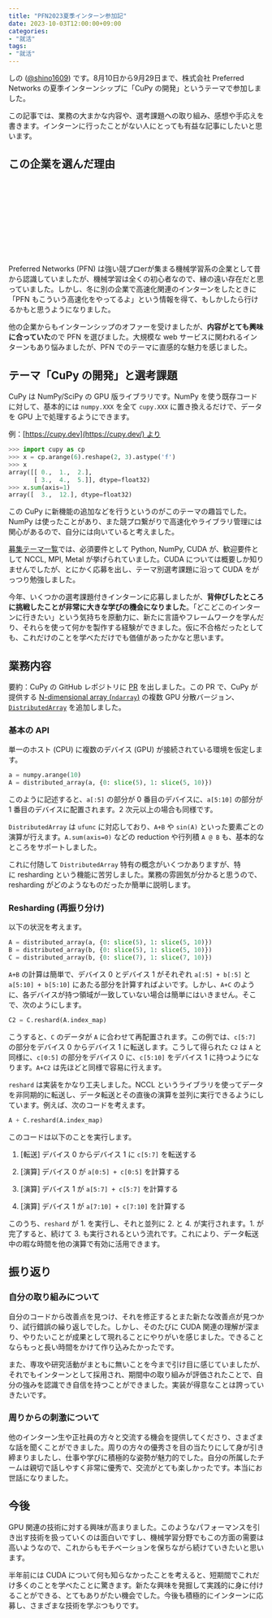```yaml
---
title: "PFN2023夏季インターン参加記"
date: 2023-10-03T12:00:00+09:00
categories:
- "就活"
tags:
- "就活"
---
```


しの ([@shino1609](https://twitter.com/shino1609)) です。8月10日から9月29日まで、株式会社 Preferred Networks の夏季インターンシップに「CuPy の開発」というテーマで参加しました。

この記事では、業務の大まかな内容や、選考課題への取り組み、感想や手応えを書きます。インターンに行ったことがない人にとっても有益な記事にしたいと思います。

## この企業を選んだ理由

<div class="iframely-embed"><div class="iframely-responsive" style="height: 140px; padding-bottom: 0; margin-top: 1.5em; margin-bottom: 1.5em;"><a href="https://www.preferred.jp/ja/news/internship2023/" data-iframely-url="//iframely.net/ptE20rS?card=small"></a></div></div><script async src="//iframely.net/embed.js"></script>

Preferred Networks (PFN) は強い競プロerが集まる機械学習系の企業として昔から認識していましたが、機械学習は全くの初心者なので、縁の遠い存在だと思っていました。しかし、冬に別の企業で高速化関連のインターンをしたときに「PFN もこういう高速化をやってるよ」という情報を得て、もしかしたら行けるかもと思うようになりました。

他の企業からもインターンシップのオファーを受けましたが、**内容がとても興味に合っていた**ので PFN を選びました。大規模な web サービスに関われるインターンもあり悩みましたが、PFN でのテーマに直感的な魅力を感じました。

## テーマ「CuPy の開発」と選考課題

CuPy は NumPy/SciPy の GPU 版ライブラリです。NumPy を使う既存コードに対して、基本的には `numpy.XXX` を全て `cupy.XXX` に置き換えるだけで、データを GPU 上で処理するようにできます。

例：[https://cupy.dev](https://cupy.dev/) より

```py
>>> import cupy as cp
>>> x = cp.arange(6).reshape(2, 3).astype('f')
>>> x
array([[ 0.,  1.,  2.],
       [ 3.,  4.,  5.]], dtype=float32)
>>> x.sum(axis=1)
array([  3.,  12.], dtype=float32)
```

この CuPy に新機能の追加などを行うというのがこのテーマの趣旨でした。NumPy は使ったことがあり、また競プロ繋がりで高速化やライブラリ管理には関心があるので、自分には向いていると考えました。

[募集テーマ一覧](https://www.preferred.jp/wp-content/uploads/2023/03/831d7079054f3a9adf79bef7f143a578-1.pdf)では、必須要件として Python, NumPy, CUDA が、歓迎要件として NCCL, MPI, Metal が挙げられていました。CUDA については概要しか知りませんでしたが、とにかく応募を出し、テーマ別選考課題に沿って CUDA をがっつり勉強しました。

今年、いくつかの選考課題付きインターンに応募しましたが、**背伸びしたところに挑戦したことが非常に大きな学びの機会になりました**。「どこどこのインターンに行きたい」という気持ちを原動力に、新たに言語やフレームワークを学んだり、それらを使って何かを製作する経験ができました。仮に不合格だったとしても、これだけのことを学べただけでも価値があったかなと思います。

## 業務内容

要約：CuPy の GitHub レポジトリに [PR](https://github.com/cupy/cupy/pull/7881) を出しました。この PR で、CuPy が提供する [N-dimensional array (`ndarray`)](https://docs.cupy.dev/en/stable/reference/generated/cupy.ndarray.html) の複数 GPU 分散バージョン、[`DistributedArray`](https://cupy--7881.org.readthedocs.build/en/7881/reference/generated/cupyx.distributed.array.DistributedArray.html) を追加しました。

### 基本の API

単一のホスト (CPU) に複数のデバイス (GPU) が接続されている環境を仮定します。

```py
a = numpy.arange(10)
A = distributed_array(a, {0: slice(5), 1: slice(5, 10)})
```

このように記述すると、`a[:5]` の部分が 0 番目のデバイスに、`a[5:10]` の部分が 1 番目のデバイスに配置されます。2 次元以上の場合も同様です。

`DistributedArray` は `ufunc` に対応しており、`A+B` や `sin(A)` といった要素ごとの演算が行えます。`A.sum(axis=0)` などの reduction や行列積 `A @ B` も、基本的なところをサポートしました。

これに付随して `DistributedArray` 特有の概念がいくつかありますが、特に resharding という機能に苦労しました。業務の雰囲気が分かると思うので、resharding がどのようなものだったか簡単に説明します。

### Resharding (再振り分け)

以下の状況を考えます。

```py
A = distributed_array(a, {0: slice(5), 1: slice(5, 10)})
B = distributed_array(b, {0: slice(5), 1: slice(5, 10)})
C = distributed_array(b, {0: slice(7), 1: slice(7, 10)})
```

`A+B` の計算は簡単で、デバイス 0 とデバイス 1 がそれぞれ `a[:5] + b[:5]` と `a[5:10] + b[5:10]` にあたる部分を計算すればよいです。しかし、`A+C` のように、各デバイスが持つ領域が一致していない場合は簡単にはいきません。そこで、次のようにします。

```py
C2 = C.reshard(A.index_map)
```

こうすると、`C` のデータが `A` に合わせて再配置されます。この例では、`c[5:7]` の部分をデバイス 0 からデバイス 1 に転送します。こうして得られた `C2` は `A` と同様に、`c[0:5]` の部分をデバイス 0 に、`c[5:10]` をデバイス 1 に持つようになります。`A+C2` は先ほどと同様で容易に行えます。

`reshard` は実装をかなり工夫しました。NCCL というライブラリを使ってデータを非同期的に転送し、データ転送とその直後の演算を並列に実行できるようにしています。例えば、次のコードを考えます。

```py
A + C.reshard(A.index_map)
```

このコードは以下のことを実行します。

1. [転送] デバイス 0 からデバイス 1 に `c[5:7]` を転送する

2. [演算] デバイス 0 が `a[0:5] + c[0:5]` を計算する

3. [演算] デバイス 1 が `a[5:7] + c[5:7]` を計算する

4. [演算] デバイス 1 が `a[7:10] + c[7:10]` を計算する

このうち、`reshard` が 1. を実行し、それと並列に 2. と 4. が実行されます。1. が完了すると、続けて 3. も実行されるという流れです。これにより、データ転送中の暇な時間を他の演算で有効に活用できます。

## 振り返り

### 自分の取り組みについて

自分のコードから改善点を見つけ、それを修正するとまた新たな改善点が見つかり、試行錯誤の繰り返しでした。しかし、そのたびに CUDA 関連の理解が深まり、やりたいことが成果として現れることにやりがいを感じました。できることならもっと長い時間をかけて作り込みたかったです。

また、専攻や研究活動がまともに無いことを今まで引け目に感じていましたが、それでもインターンとして採用され、期間中の取り組みが評価されたことで、自分の強みを認識でき自信を持つことができました。実装が得意なことは誇っていきたいです。

### 周りからの刺激について

他のインターン生や正社員の方々と交流する機会を提供してくださり、さまざまな話を聞くことができました。周りの方々の優秀さを目の当たりにして身が引き締まりましたし、仕事や学びに積極的な姿勢が魅力的でした。自分の所属したチームは親切で話しやすく非常に優秀で、交流がとても楽しかったです。本当にお世話になりました。

## 今後

GPU 関連の技術に対する興味が高まりました。このようなパフォーマンスを引き出す技術を扱っていくのは面白いですし、機械学習分野でもこの方面の需要は高いようなので、これからもモチベーションを保ちながら続けていきたいと思います。

半年前には CUDA について何も知らなかったことを考えると、短期間でこれだけ多くのことを学べたことに驚きます。新たな興味を発掘して実践的に身に付けることができる、とてもありがたい機会でした。今後も積極的にインターンに応募し、さまざまな技術を学ぶつもりです。
